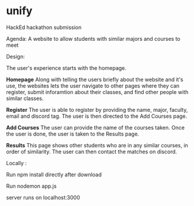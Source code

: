 # unify
HackEd hackathon submission


Agenda:
A website to allow students with similar majors and courses to meet

Design:

The user's experience starts with the homepage.


**Homepage**
Along with telling the users briefly about the website and it's use, the websites lets the user navigate to other pages where they can register, submit inforamtion about their classes, and find other people with similar classes. 


**Register**
The user is able to register by providing the name, major, faculty, email and discord tag. The user is then directed to the Add Courses page. 


**Add Courses**
The user can provide the name of the courses taken. Once the user is done, the user is taken to the Results page. 


**Results**
This page shows other students who are in any similar courses, in order of similarity. The user can then contact the matches on discord. 

Locally :

Run npm install directly after download


Run nodemon app.js

server runs on localhost:3000
